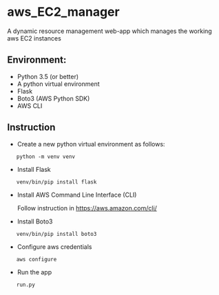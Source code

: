 # aws_EC2_manager
A dynamic resource management web-app which manages the working aws EC2 instances

## Environment:
- Python 3.5 (or better)
- A python virtual environment
- Flask
- Boto3 (AWS Python SDK)
- AWS CLI 

## Instruction


- Create a new python virtual environment as follows:
```
   python -m venv venv
```
- Install Flask
```
   venv/bin/pip install flask
````
- Install AWS Command Line Interface (CLI)

   Follow instruction in https://aws.amazon.com/cli/

- Install Boto3
```
   venv/bin/pip install boto3
```

- Configure aws credentials
```
   aws configure
```
- Run the app
```
   run.py
```
